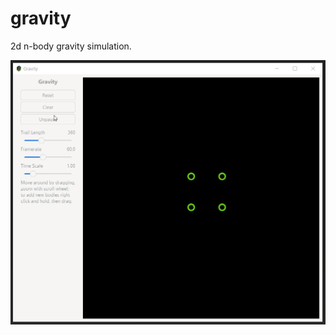 # gravity
2d n-body gravity simulation.

![example](https://github.com/OscarSaharoy/gravity/blob/master/assets/example.gif)
